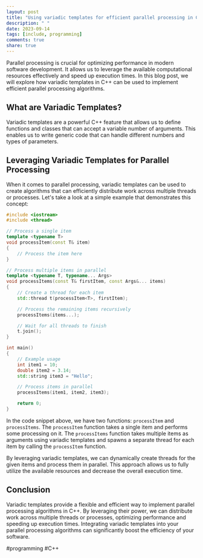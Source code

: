 ```yaml
---
layout: post
title: "Using variadic templates for efficient parallel processing in C++"
description: " "
date: 2023-09-14
tags: [include, programming]
comments: true
share: true
---
```


Parallel processing is crucial for optimizing performance in modern software development. It allows us to leverage the available computational resources effectively and speed up execution times. In this blog post, we will explore how variadic templates in C++ can be used to implement efficient parallel processing algorithms.

## What are Variadic Templates?

Variadic templates are a powerful C++ feature that allows us to define functions and classes that can accept a variable number of arguments. This enables us to write generic code that can handle different numbers and types of parameters.

## Leveraging Variadic Templates for Parallel Processing

When it comes to parallel processing, variadic templates can be used to create algorithms that can efficiently distribute work across multiple threads or processes. Let's take a look at a simple example that demonstrates this concept:

```cpp
#include <iostream>
#include <thread>

// Process a single item
template <typename T>
void processItem(const T& item)
{
    // Process the item here
}

// Process multiple items in parallel
template <typename T, typename... Args>
void processItems(const T& firstItem, const Args&... items)
{
    // Create a thread for each item
    std::thread t(processItem<T>, firstItem);

    // Process the remaining items recursively
    processItems(items...);

    // Wait for all threads to finish
    t.join();
}

int main()
{
    // Example usage
    int item1 = 10;
    double item2 = 3.14;
    std::string item3 = "Hello";

    // Process items in parallel
    processItems(item1, item2, item3);

    return 0;
}
```

In the code snippet above, we have two functions: `processItem` and `processItems`. The `processItem` function takes a single item and performs some processing on it. The `processItems` function takes multiple items as arguments using variadic templates and spawns a separate thread for each item by calling the `processItem` function.

By leveraging variadic templates, we can dynamically create threads for the given items and process them in parallel. This approach allows us to fully utilize the available resources and decrease the overall execution time.

## Conclusion

Variadic templates provide a flexible and efficient way to implement parallel processing algorithms in C++. By leveraging their power, we can distribute work across multiple threads or processes, optimizing performance and speeding up execution times. Integrating variadic templates into your parallel processing algorithms can significantly boost the efficiency of your software.

#programming #C++